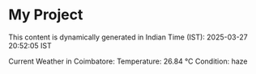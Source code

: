 # My Project

This content is dynamically generated in Indian Time (IST): 2025-03-27 20:52:05 IST


Current Weather in Coimbatore:
Temperature: 26.84 °C
Condition: haze
